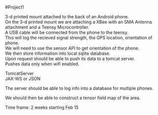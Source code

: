 #Project1 

3-d printed mount attached to the back of an Android phone.  
On the 3-d printed mount we are attaching a XBee with an SMA Antenna attachment and a Teensy Microcontroller.  
A USB cable will be connected from the phone to the teensy.  
This will log the recieved signal strength, the GPS location, orientation of phone.  
We will need to use the sensor API to get orientation of the phone.  
We then store information into local sqlite database.  
Upon request should be able to push its data to a tomcat server.  
Pushes data only when wifi enabled.  

TomcatServer  
JAX-WS or JSON
  
The server should be able to log info into a database for multiple phones.

We should then be able to construct a tensor field map of the area.

Time frame: 2 weeks starting Feb 15